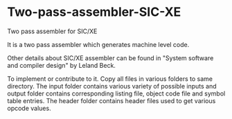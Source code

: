 # Two-pass-assembler-SIC-XE
Two pass assembler for SIC/XE

It is a two pass assembler which generates machine level code.

Other details about SIC/XE assembler can be found in "System software and compiler design" by Leland Beck.

To implement or contribute to it. Copy all files in various folders to same directory. The input folder contains various variety of possible inputs and output folder contains corresponding listing file, object code file and symbol table entries. The header folder contains header files used to get various opcode values.
